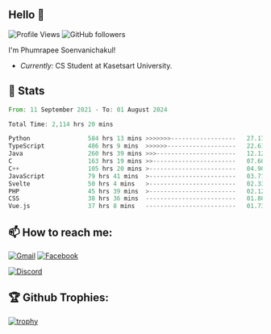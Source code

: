 
<h2>Hello 👋</h2> 

![Profile Views](https://komarev.com/ghpvc/?username=Homiez09&label=Profile%20views&color=0e75b6&style=flat)
![GitHub followers](https://img.shields.io/github/followers/HomieZ09.svg?style=social&label=Follow)


I'm Phumrapee Soenvanichakul!

- <i>Currently:</i> CS Student at Kasetsart University.

<h2>👀 Stats</h2>

<!--START_SECTION:waka-->

```rust
From: 11 September 2021 - To: 01 August 2024

Total Time: 2,114 hrs 20 mins

Python                584 hrs 13 mins >>>>>>>------------------   27.17 %
TypeScript            486 hrs 9 mins  >>>>>>-------------------   22.61 %
Java                  260 hrs 39 mins >>>----------------------   12.12 %
C                     163 hrs 19 mins >>-----------------------   07.60 %
C++                   105 hrs 20 mins >------------------------   04.90 %
JavaScript            79 hrs 41 mins  >------------------------   03.71 %
Svelte                50 hrs 4 mins   >------------------------   02.33 %
PHP                   45 hrs 39 mins  >------------------------   02.12 %
CSS                   38 hrs 36 mins  -------------------------   01.80 %
Vue.js                37 hrs 8 mins   -------------------------   01.73 %
```

<!--END_SECTION:waka-->

<h2>📫 How to reach me:</h2>

<a href="mailto:phumrapeesoen1@gmail.com">![Gmail](https://img.shields.io/badge/Gmail-D14836?style=for-the-badge&logo=gmail&logoColor=white)</a> 
<a href="https://web.facebook.com/phumrapee.soenvanichakul.3/">![Facebook](https://img.shields.io/badge/Facebook-4267B2?style=for-the-badge&logo=facebook&logoColor=white)</a>

<a href="https://discord.gg/EWnAEUtFVm">![Discord](https://discord.c99.nl/widget/theme-1/297740667784921089.png)</a> 

<h2>🏆 Github Trophies:</h2>

[![trophy](https://github-profile-trophy.vercel.app/?username=Homiez09&theme=discord&row=1)](https://github.com/ryo-ma/github-profile-trophy)
